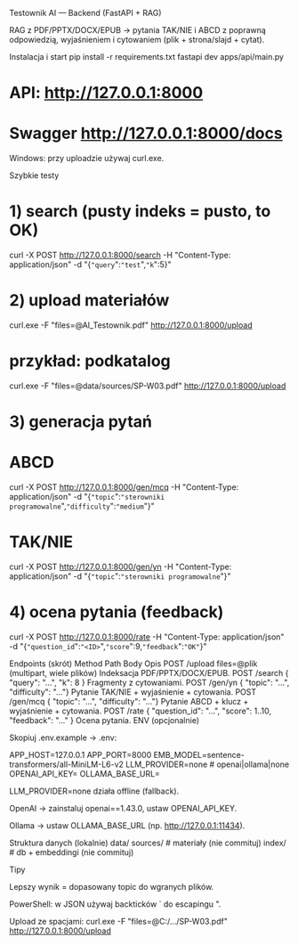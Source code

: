 Testownik AI — Backend (FastAPI + RAG)

RAG z PDF/PPTX/DOCX/EPUB → pytania TAK/NIE i ABCD z poprawną odpowiedzią, wyjaśnieniem i cytowaniem (plik + strona/slajd + cytat).

Instalacja i start
pip install -r requirements.txt
fastapi dev apps/api/main.py
# API:    http://127.0.0.1:8000
# Swagger http://127.0.0.1:8000/docs


Windows: przy uploadzie używaj curl.exe.

Szybkie testy
# 1) search (pusty indeks = pusto, to OK)
curl -X POST http://127.0.0.1:8000/search -H "Content-Type: application/json" -d "{`"query`":`"test`",`"k`":5}"

# 2) upload materiałów
curl.exe -F "files=@AI_Testownik.pdf" http://127.0.0.1:8000/upload
# przykład: podkatalog
curl.exe -F "files=@data/sources/SP-W03.pdf" http://127.0.0.1:8000/upload

# 3) generacja pytań
# ABCD
curl -X POST http://127.0.0.1:8000/gen/mcq -H "Content-Type: application/json" -d "{`"topic`":`"sterowniki programowalne`",`"difficulty`":`"medium`"}"
# TAK/NIE
curl -X POST http://127.0.0.1:8000/gen/yn  -H "Content-Type: application/json" -d "{`"topic`":`"sterowniki programowalne`"}"

# 4) ocena pytania (feedback)
curl -X POST http://127.0.0.1:8000/rate -H "Content-Type: application/json" -d "{`"question_id`":`"<ID>`",`"score`":9,`"feedback`":`"OK"`}"

Endpoints (skrót)
Method	Path	Body	Opis
POST	/upload	files=@plik (multipart, wiele plików)	Indeksacja PDF/PPTX/DOCX/EPUB.
POST	/search	{ "query": "...", "k": 8 }	Fragmenty z cytowaniami.
POST	/gen/yn	{ "topic": "...", "difficulty": "..."}	Pytanie TAK/NIE + wyjaśnienie + cytowania.
POST	/gen/mcq	{ "topic": "...", "difficulty": "..."}	Pytanie ABCD + klucz + wyjaśnienie + cytowania.
POST	/rate	{ "question_id": "...", "score": 1..10, "feedback": "..." }	Ocena pytania.
ENV (opcjonalnie)

Skopiuj .env.example → .env:

APP_HOST=127.0.0.1
APP_PORT=8000
EMB_MODEL=sentence-transformers/all-MiniLM-L6-v2
LLM_PROVIDER=none        # openai|ollama|none
OPENAI_API_KEY=
OLLAMA_BASE_URL=


LLM_PROVIDER=none działa offline (fallback).

OpenAI → zainstaluj openai==1.43.0, ustaw OPENAI_API_KEY.

Ollama → ustaw OLLAMA_BASE_URL (np. http://127.0.0.1:11434).

Struktura danych (lokalnie)
data/
  sources/   # materiały (nie commituj)
  index/     # db + embeddingi (nie commituj)

Tipy

Lepszy wynik = dopasowany topic do wgranych plików.

PowerShell: w JSON używaj backticków ` do escapingu ".

Upload ze spacjami: curl.exe -F "files=@C:/.../SP-W03.pdf" http://127.0.0.1:8000/upload
